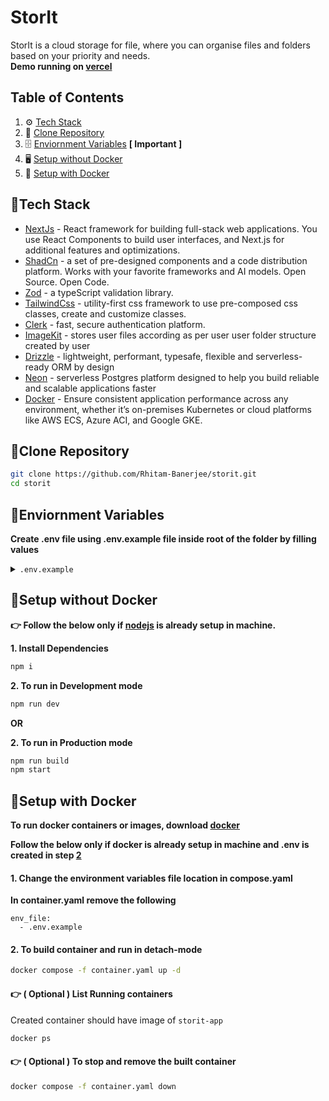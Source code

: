 # StorIt

StorIt is a cloud storage for file, where you can organise files and folders based on your priority and needs.
<br/>**Demo running on [vercel](https://storit-lac.vercel.app/)**

## Table of Contents

1. ⚙️ [Tech Stack](#tech-stack)
2. 📁 [Clone Repository](#clone)
3. 🗄️ [Enviornment Variables](#env) **[ Important ]**
4. 🖥️ [Setup without Docker](#setup)
5. 🐋 [Setup with Docker](#setup-docker)

## 🔗<a name="tech-stack">Tech Stack</a>

- [NextJs](https://nextjs.org/) - React framework for building full-stack web applications. You use React Components to build user interfaces, and Next.js for additional features and optimizations.
- [ShadCn](https://ui.shadcn.com/) - a set of pre-designed components and a code distribution platform. Works with your favorite frameworks and AI models. Open Source. Open Code.
- [Zod](https://zod.dev/) - a typeScript validation library.
- [TailwindCss](https://tailwindcss.com/) - utility-first css framework to use pre-composed css classes, create and customize classes.
- [Clerk](https://clerk.com/) - fast, secure authentication platform.
- [ImageKit](https://imagekit.io/) - stores user files according as per user user folder structure created by user
- [Drizzle](https://orm.drizzle.team/) - lightweight, performant, typesafe, flexible and serverless-ready ORM by design
- [Neon](https://neon.com/) - serverless Postgres platform designed to help you build reliable and scalable applications faster
- [Docker](https://www.docker.com/) - Ensure consistent application performance across any environment, whether it’s on-premises Kubernetes or cloud platforms like AWS ECS, Azure ACI, and Google GKE.

## 🔗<a name="clone">Clone Repository</a>

```bash
git clone https://github.com/Rhitam-Banerjee/storit.git
cd storit
```

## 🔗<a name="env">Enviornment Variables</a>

**Create .env file using .env.example file inside root of the folder by filling values**

<details>
<summary> <code>.env.example</code></summary>

```bash
# clerk initialization
NEXT_PUBLIC_CLERK_PUBLISHABLE_KEY=
CLERK_SECRET_KEY=

# Database configuration
DATABASE_URL=

# Imagekit config
NEXT_PUBLIC_IMAGEKIT_URL_ENDPOINT=
NEXT_PUBLIC_IMAGEKIT_PUBLIC_KEY=
IMAGEKIT_PRIVATE_KEY=

# Next.js configuration ClERK
NEXT_PUBLIC_CLERK_SIGN_IN_URL=
NEXT_PUBLIC_CLERK_SIGN_UP_URL=
NEXT_PUBLIC_CLERK_AFTER_SIGN_IN_URL=
NEXT_PUBLIC_CLERK_AFTER_SIGN_UP_URL=

# Fallback URL for Clerk
NEXT_PUBLIC_CLERK_SIGN_IN_FALLBACK_REDIRECT_URL=
NEXT_PUBLIC_CLERK_SIGN_UP_FALLBACK_REDIRECT_URL=
```

</details>

## 🔗<a name="setup">Setup without Docker</a>

**👉 Follow the below only if [nodejs](https://nodejs.org/en) is already setup in machine.**<br/>

**1. Install Dependencies**

```bash
npm i
```

**2. To run in Development mode**

```bash
npm run dev
```

**OR**

**2. To run in Production mode**

```bash
npm run build
npm start
```

## 🔗<a name="setup">Setup with Docker</a>

**To run docker containers or images, download [docker](https://www.docker.com/)**

**Follow the below only if docker is already setup in machine and .env is created in step [2](#env)** <br/>

#### 1. Change the environment variables file location in compose.yaml

**In container.yaml remove the following**

```
env_file:
  - .env.example
```

#### 2. To build container and run in detach-mode

```bash
docker compose -f container.yaml up -d
```

#### 👉 ( Optional ) List Running containers

Created container should have image of `storit-app`

```bash
docker ps
```

#### 👉 ( Optional ) To stop and remove the built container

```bash
docker compose -f container.yaml down
```
